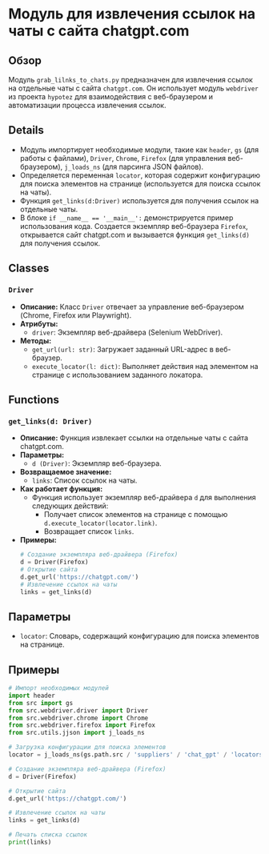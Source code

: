 # Модуль для извлечения ссылок на чаты с сайта chatgpt.com
## Обзор

Модуль `grab_lilnks_to_chats.py` предназначен для извлечения ссылок на отдельные чаты с сайта `chatgpt.com`.  Он использует модуль `webdriver` из проекта `hypotez` для взаимодействия с веб-браузером и автоматизации процесса извлечения ссылок.

## Details

- Модуль импортирует необходимые модули, такие как `header`, `gs` (для работы с файлами), `Driver`, `Chrome`, `Firefox` (для управления веб-браузером), `j_loads_ns` (для парсинга JSON файлов).
- Определяется переменная `locator`, которая содержит конфигурацию для поиска элементов на странице (используется для поиска ссылок на чаты). 
- Функция `get_links(d:Driver)`  используется для получения ссылок на отдельные чаты.  
- В блоке `if __name__ == '__main__':` демонстрируется пример использования кода.  Создается экземпляр веб-браузера `Firefox`, открывается сайт chatgpt.com и вызывается функция `get_links(d)` для получения ссылок.

## Classes
### `Driver`
- **Описание:**  Класс `Driver` отвечает за управление веб-браузером (Chrome, Firefox или Playwright).
- **Атрибуты:**  
    - `driver`: Экземпляр веб-драйвера (Selenium WebDriver).
- **Методы:**
    - `get_url(url: str)`: Загружает заданный URL-адрес в веб-браузер.
    - `execute_locator(l: dict)`: Выполняет действия над элементом на странице с использованием заданного локатора.


## Functions
### `get_links(d: Driver)`
- **Описание:**  Функция извлекает ссылки на отдельные чаты с сайта chatgpt.com.
- **Параметры:**
    - `d (Driver)`: Экземпляр веб-браузера.
- **Возвращаемое значение:**
    - `links`: Список ссылок на чаты.
- **Как работает функция:**
    - Функция использует экземпляр веб-драйвера `d` для выполнения следующих действий:
        - Получает список элементов на странице с помощью `d.execute_locator(locator.link)`.
        - Возвращает список `links`.
- **Примеры:**
    ```python
    # Создание экземпляра веб-драйвера (Firefox)
    d = Driver(Firefox)
    # Открытие сайта
    d.get_url('https://chatgpt.com/')
    # Извлечение ссылок на чаты
    links = get_links(d)
    ```

## Параметры
- `locator`: Словарь, содержащий конфигурацию для поиска элементов на странице. 

## Примеры

```python
# Импорт необходимых модулей
import header
from src import gs
from src.webdriver.driver import Driver
from src.webdriver.chrome import Chrome
from src.webdriver.firefox import Firefox
from src.utils.jjson import j_loads_ns

# Загрузка конфигурации для поиска элементов
locator = j_loads_ns(gs.path.src / 'suppliers' / 'chat_gpt' / 'locators' / 'chats_list.json')

# Создание экземпляра веб-драйвера (Firefox)
d = Driver(Firefox)

# Открытие сайта
d.get_url('https://chatgpt.com/')

# Извлечение ссылок на чаты
links = get_links(d)

# Печать списка ссылок
print(links) 
```